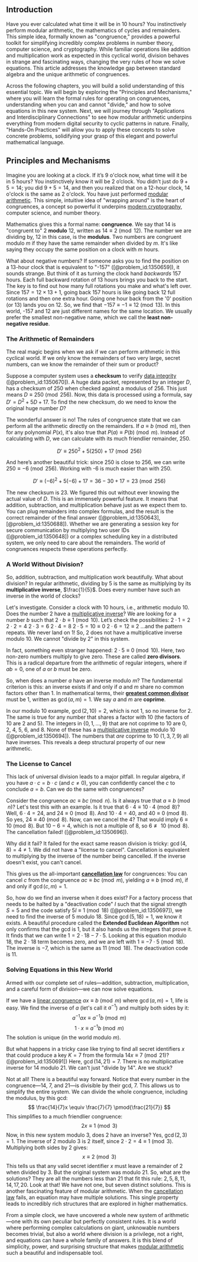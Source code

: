 ## Introduction
Have you ever calculated what time it will be in 10 hours? You instinctively perform modular arithmetic, the mathematics of cycles and remainders. This simple idea, formally known as "congruence," provides a powerful toolkit for simplifying incredibly complex problems in number theory, computer science, and cryptography. While familiar operations like addition and multiplication work as expected in this cyclical world, division behaves in strange and fascinating ways, changing the very rules of how we solve equations. This article addresses the knowledge gap between standard algebra and the unique arithmetic of congruences.

Across the following chapters, you will build a solid understanding of this essential topic. We will begin by exploring the "Principles and Mechanisms," where you will learn the formal rules for operating on congruences, understanding when you can and cannot "divide," and how to solve equations in this new system. Next, we will journey through "Applications and Interdisciplinary Connections" to see how modular arithmetic underpins everything from modern digital security to cyclic patterns in nature. Finally, "Hands-On Practices" will allow you to apply these concepts to solve concrete problems, solidifying your grasp of this elegant and powerful mathematical language.

## Principles and Mechanisms

Imagine you are looking at a clock. If it’s 9 o'clock now, what time will it be in 5 hours? You instinctively know it will be 2 o’clock. You didn’t just do $9+5=14$; you did $9+5=14$, and then you realized that on a 12-hour clock, 14 o'clock is the same as 2 o'clock. You have just performed [modular arithmetic](@article_id:143206). This simple, intuitive idea of "wrapping around" is the heart of congruences, a concept so powerful it underpins [modern cryptography](@article_id:274035), computer science, and number theory.

Mathematics gives this a formal name: **congruence**. We say that 14 is "congruent to" 2 **modulo** 12, written as $14 \equiv 2 \pmod{12}$. The number we are dividing by, 12 in this case, is the **modulus**. Two numbers are congruent modulo $m$ if they have the same remainder when divided by $m$. It's like saying they occupy the same position on a clock with $m$ hours.

What about negative numbers? If someone asks you to find the position on a 13-hour clock that is equivalent to "-157" ([@problem_id:1350659]), it sounds strange. But think of it as turning the clock hand *backwards* 157 hours. Each full backward rotation of 13 hours brings you back to the start. The key is to find out how many full rotations you make and what's left over. Since $157 = 12 \times 13 + 1$, going back 157 hours is like going back 12 full rotations and then one extra hour. Going one hour back from the '0' position (or 13) lands you on 12. So, we find that $-157 \equiv -1 \equiv 12 \pmod{13}$. In this world, -157 and 12 are just different names for the same location. We usually prefer the smallest non-negative name, which we call the **least non-negative residue**.

### The Arithmetic of Remainders

The real magic begins when we ask if we can perform arithmetic in this cyclical world. If we only know the remainders of two very large, secret numbers, can we know the remainder of their sum or product?

Suppose a computer system uses a **checksum** to verify [data integrity](@article_id:167034) ([@problem_id:1350670]). A huge data packet, represented by an integer $D$, has a checksum of 250 when checked against a modulus of 256. This just means $D \equiv 250 \pmod{256}$. Now, this data is processed using a formula, say $D' = D^2 + 5D + 17$. To find the new checksum, do we need to know the original huge number $D$?

The wonderful answer is no! The rules of congruence state that we can perform all the arithmetic directly on the remainders. If $a \equiv b \pmod m$, then for any polynomial $P(x)$, it's also true that $P(a) \equiv P(b) \pmod m$. Instead of calculating with $D$, we can calculate with its much friendlier remainder, 250.

$$D' \equiv 250^2 + 5(250) + 17 \pmod{256}$$

And here’s another beautiful trick: since 250 is close to 256, we can write $250 \equiv -6 \pmod{256}$. Working with -6 is much easier than with 250.

$$D' \equiv (-6)^2 + 5(-6) + 17 = 36 - 30 + 17 = 23 \pmod{256}$$

The new checksum is 23. We figured this out without ever knowing the actual value of $D$. This is an immensely powerful feature. It means that addition, subtraction, and multiplication behave just as we expect them to. You can plug remainders into complex formulas, and the result is the correct remainder of the final answer ([@problem_id:1350643], [@problem_id:1350688]). Whether we are generating a session key for secure communication by multiplying two user IDs ([@problem_id:1350648]) or a complex scheduling key in a distributed system, we only need to care about the remainders. The world of congruences respects these operations perfectly.

### A World Without Division?

So, addition, subtraction, and multiplication work beautifully. What about division? In regular arithmetic, dividing by 5 is the same as multiplying by its **multiplicative inverse**, $\frac{1}{5}$. Does every number have such an inverse in the world of clocks?

Let's investigate. Consider a clock with 10 hours, i.e., arithmetic modulo 10. Does the number 2 have a [multiplicative inverse](@article_id:137455)? We are looking for a number $b$ such that $2 \cdot b \equiv 1 \pmod{10}$. Let’s check the possibilities:
$2 \cdot 1 = 2$
$2 \cdot 2 = 4$
$2 \cdot 3 = 6$
$2 \cdot 4 = 8$
$2 \cdot 5 = 10 \equiv 0$
$2 \cdot 6 = 12 \equiv 2$
...and the pattern repeats. We never land on 1! So, 2 does not have a multiplicative inverse modulo 10. We cannot "divide by 2" in this system.

In fact, something even stranger happened: $2 \cdot 5 \equiv 0 \pmod{10}$. Here, two non-zero numbers multiply to give zero. These are called **zero divisors**. This is a radical departure from the arithmetic of regular integers, where if $ab=0$, one of $a$ or $b$ must be zero.

So, when does a number $a$ have an inverse modulo $m$? The fundamental criterion is this: an inverse exists if and only if $a$ and $m$ share no common factors other than 1. In mathematical terms, their **[greatest common divisor](@article_id:142453)** must be 1, written as $\gcd(a,m) = 1$. We say $a$ and $m$ are **coprime**.

In our modulo 10 example, $\gcd(2, 10) = 2$, which is not 1, so no inverse for 2. The same is true for any number that shares a factor with 10 (the factors of 10 are 2 and 5). The integers in $\{0, 1, ..., 9\}$ that are not coprime to 10 are 0, 2, 4, 5, 6, and 8. None of these has a [multiplicative inverse](@article_id:137455) modulo 10 ([@problem_id:1350694]). The numbers that *are* coprime to 10 ($1, 3, 7, 9$) all have inverses. This reveals a deep structural property of our new arithmetic.

### The License to Cancel

This lack of universal division leads to a major pitfall. In regular algebra, if you have $a \cdot c = b \cdot c$ (and $c \neq 0$), you can confidently cancel the $c$ to conclude $a=b$. Can we do the same with congruences?

Consider the congruence $ac \equiv bc \pmod n$. Is it always true that $a \equiv b \pmod n$? Let's test this with an example. Is it true that $6 \cdot 4 \equiv 10 \cdot 4 \pmod 8$? Well, $6 \cdot 4 = 24$, and $24 \equiv 0 \pmod 8$. And $10 \cdot 4 = 40$, and $40 \equiv 0 \pmod 8$. So yes, $24 \equiv 40 \pmod 8$. Now, can we cancel the 4? That would imply $6 \equiv 10 \pmod 8$. But $10-6=4$, which is not a multiple of 8, so $6 \not\equiv 10 \pmod 8$. The cancellation failed! ([@problem_id:1350696]).

Why did it fail? It failed for the exact same reason division is tricky: $\gcd(4, 8) = 4 \ne 1$. We did not have a "license to cancel". Cancellation is equivalent to multiplying by the inverse of the number being cancelled. If the inverse doesn't exist, you can't cancel.

This gives us the all-important **[cancellation law](@article_id:141294)** for congruences:
You can cancel $c$ from the congruence $ac \equiv bc \pmod m$, yielding $a \equiv b \pmod m$, if and only if $\gcd(c,m)=1$.

So, how do we find an inverse when it does exist? For a factory process that needs to be halted by a "deactivation code" $I$ such that the signal strength $S=5$ and the code satisfy $5I \equiv 1 \pmod{18}$ ([@problem_id:1350697]), we need to find the inverse of 5 modulo 18. Since $\gcd(5,18)=1$, we know it exists. A beautiful procedure called the **Extended Euclidean Algorithm** not only confirms that the gcd is 1, but it also hands us the integers that prove it. It finds that we can write $1 = 2 \cdot 18 - 7 \cdot 5$. Looking at this equation modulo 18, the $2 \cdot 18$ term becomes zero, and we are left with $1 \equiv -7 \cdot 5 \pmod{18}$. The inverse is $-7$, which is the same as $11 \pmod{18}$. The deactivation code is 11.

### Solving Equations in this New World

Armed with our complete set of rules—addition, subtraction, multiplication, and a careful form of division—we can now solve equations.

If we have a [linear congruence](@article_id:272765) $ax \equiv b \pmod m$ where $\gcd(a,m)=1$, life is easy. We find the inverse of $a$ (let's call it $a^{-1}$) and multiply both sides by it:
$$a^{-1}ax \equiv a^{-1}b \pmod m$$
$$1 \cdot x \equiv a^{-1}b \pmod m$$
The solution is unique (in the world modulo $m$).

But what happens in a tricky case like trying to find all secret identifiers $x$ that could produce a key $K=7$ from the formula $14x \equiv 7 \pmod{21}$? ([@problem_id:1350691])
Here, $\gcd(14, 21) = 7$. There is no multiplicative inverse for 14 modulo 21. We can't just "divide by 14". Are we stuck?

Not at all! There is a beautiful way forward. Notice that every number in the congruence—14, 7, and 21—is divisible by their gcd, 7. This allows us to simplify the entire system. We can divide the whole congruence, including the modulus, by this gcd:
$$ \frac{14}{7}x \equiv \frac{7}{7} \pmod{\frac{21}{7}} $$
This simplifies to a much friendlier congruence:
$$ 2x \equiv 1 \pmod 3 $$
Now, in this new system modulo 3, does 2 have an inverse? Yes, $\gcd(2,3)=1$. The inverse of 2 modulo 3 is 2 itself, since $2 \cdot 2 = 4 \equiv 1 \pmod 3$. Multiplying both sides by 2 gives:
$$ x \equiv 2 \pmod 3 $$
This tells us that any valid secret identifier $x$ must leave a remainder of 2 when divided by 3. But the original system was modulo 21. So, what are the solutions? They are all the numbers less than 21 that fit this rule: $2, 5, 8, 11, 14, 17, 20$.
Look at that! We have not one, but seven distinct solutions. This is another fascinating feature of modular arithmetic. When the [cancellation law](@article_id:141294) fails, an equation may have multiple solutions. This single property leads to incredibly rich structures that are explored in higher mathematics.

From a simple clock, we have uncovered a whole new system of arithmetic—one with its own peculiar but perfectly consistent rules. It is a world where performing complex calculations on giant, unknowable numbers becomes trivial, but also a world where division is a privilege, not a right, and equations can have a whole family of answers. It is this blend of simplicity, power, and surprising structure that makes [modular arithmetic](@article_id:143206) such a beautiful and indispensable tool.